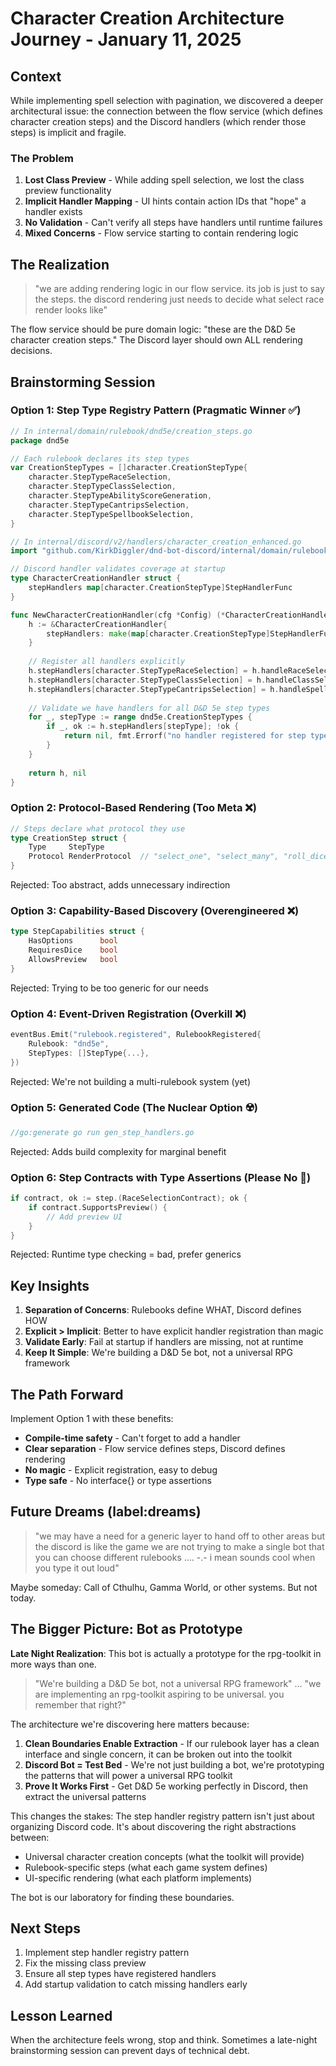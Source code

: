 # Character Creation Architecture Journey - January 11, 2025

## Context

While implementing spell selection with pagination, we discovered a deeper architectural issue: the connection between the flow service (which defines character creation steps) and the Discord handlers (which render those steps) is implicit and fragile.

### The Problem

1. **Lost Class Preview** - While adding spell selection, we lost the class preview functionality
2. **Implicit Handler Mapping** - UI hints contain action IDs that "hope" a handler exists
3. **No Validation** - Can't verify all steps have handlers until runtime failures
4. **Mixed Concerns** - Flow service starting to contain rendering logic

## The Realization

> "we are adding rendering logic in our flow service. its job is just to say the steps. the discord rendering just needs to decide what select race render looks like"

The flow service should be pure domain logic: "these are the D&D 5e character creation steps." The Discord layer should own ALL rendering decisions.

## Brainstorming Session

### Option 1: Step Type Registry Pattern (Pragmatic Winner ✅)
```go
// In internal/domain/rulebook/dnd5e/creation_steps.go
package dnd5e

// Each rulebook declares its step types
var CreationStepTypes = []character.CreationStepType{
    character.StepTypeRaceSelection,
    character.StepTypeClassSelection,
    character.StepTypeAbilityScoreGeneration,
    character.StepTypeCantripsSelection,
    character.StepTypeSpellbookSelection,
}

// In internal/discord/v2/handlers/character_creation_enhanced.go
import "github.com/KirkDiggler/dnd-bot-discord/internal/domain/rulebook/dnd5e"

// Discord handler validates coverage at startup
type CharacterCreationHandler struct {
    stepHandlers map[character.CreationStepType]StepHandlerFunc
}

func NewCharacterCreationHandler(cfg *Config) (*CharacterCreationHandler, error) {
    h := &CharacterCreationHandler{
        stepHandlers: make(map[character.CreationStepType]StepHandlerFunc),
    }
    
    // Register all handlers explicitly
    h.stepHandlers[character.StepTypeRaceSelection] = h.handleRaceSelection
    h.stepHandlers[character.StepTypeClassSelection] = h.handleClassSelection
    h.stepHandlers[character.StepTypeCantripsSelection] = h.handleSpellSelection
    
    // Validate we have handlers for all D&D 5e step types
    for _, stepType := range dnd5e.CreationStepTypes {
        if _, ok := h.stepHandlers[stepType]; !ok {
            return nil, fmt.Errorf("no handler registered for step type: %s", stepType)
        }
    }
    
    return h, nil
}
```

### Option 2: Protocol-Based Rendering (Too Meta ❌)
```go
// Steps declare what protocol they use
type CreationStep struct {
    Type     StepType
    Protocol RenderProtocol  // "select_one", "select_many", "roll_dice"
}
```
Rejected: Too abstract, adds unnecessary indirection

### Option 3: Capability-Based Discovery (Overengineered ❌)
```go
type StepCapabilities struct {
    HasOptions      bool
    RequiresDice    bool
    AllowsPreview   bool
}
```
Rejected: Trying to be too generic for our needs

### Option 4: Event-Driven Registration (Overkill ❌)
```go
eventBus.Emit("rulebook.registered", RulebookRegistered{
    Rulebook: "dnd5e",
    StepTypes: []StepType{...},
})
```
Rejected: We're not building a multi-rulebook system (yet)

### Option 5: Generated Code (The Nuclear Option ☢️)
```go
//go:generate go run gen_step_handlers.go
```
Rejected: Adds build complexity for marginal benefit

### Option 6: Step Contracts with Type Assertions (Please No 🤮)
```go
if contract, ok := step.(RaceSelectionContract); ok {
    if contract.SupportsPreview() {
        // Add preview UI
    }
}
```
Rejected: Runtime type checking = bad, prefer generics

## Key Insights

1. **Separation of Concerns**: Rulebooks define WHAT, Discord defines HOW
2. **Explicit > Implicit**: Better to have explicit handler registration than magic
3. **Validate Early**: Fail at startup if handlers are missing, not at runtime
4. **Keep It Simple**: We're building a D&D 5e bot, not a universal RPG framework

## The Path Forward

Implement Option 1 with these benefits:
- **Compile-time safety** - Can't forget to add a handler
- **Clear separation** - Flow service defines steps, Discord defines rendering
- **No magic** - Explicit registration, easy to debug
- **Type safe** - No interface{} or type assertions

## Future Dreams (label:dreams)

> "we may have a need for a generic layer to hand off to other areas but the discord is like the game we are not trying to make a single bot that you can choose different rulebooks .... -.- i mean sounds cool when you type it out loud"

Maybe someday: Call of Cthulhu, Gamma World, or other systems. But not today.

## The Bigger Picture: Bot as Prototype

**Late Night Realization**: This bot is actually a prototype for the rpg-toolkit in more ways than one.

> "We're building a D&D 5e bot, not a universal RPG framework" ... "we are implementing an rpg-toolkit aspiring to be universal. you remember that right?"

The architecture we're discovering here matters because:

1. **Clean Boundaries Enable Extraction** - If our rulebook layer has a clean interface and single concern, it can be broken out into the toolkit
2. **Discord Bot = Test Bed** - We're not just building a bot, we're prototyping the patterns that will power a universal RPG toolkit
3. **Prove It Works First** - Get D&D 5e working perfectly in Discord, then extract the universal patterns

This changes the stakes: The step handler registry pattern isn't just about organizing Discord code. It's about discovering the right abstractions between:
- Universal character creation concepts (what the toolkit will provide)
- Rulebook-specific steps (what each game system defines)
- UI-specific rendering (what each platform implements)

The bot is our laboratory for finding these boundaries.

## Next Steps

1. Implement step handler registry pattern
2. Fix the missing class preview
3. Ensure all step types have registered handlers
4. Add startup validation to catch missing handlers early

## Lesson Learned

When the architecture feels wrong, stop and think. Sometimes a late-night brainstorming session can prevent days of technical debt.